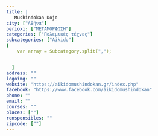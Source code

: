 ```yaml
---
title: |
   Mushindokan Dojo
city: ["Αθήνα"]
perioxi: ["ΜΕΤΑΜΟΡΦΩΣΗ"]
categories: ["Πολεμικές τέχνες"]
subcategories: ["Aikido"]
[  
	var array = Subcategory.split(",");


  ]
address: ""
logoimg: ""
website: "https://aikidomushindokan.gr/index.php"
facebook: "https://www.facebook.com/aikidomushindokan"
phone: ""
email: ""
courses: ""
places: [""]
rensponsibles: ""
zipcode: [""]
---
```




